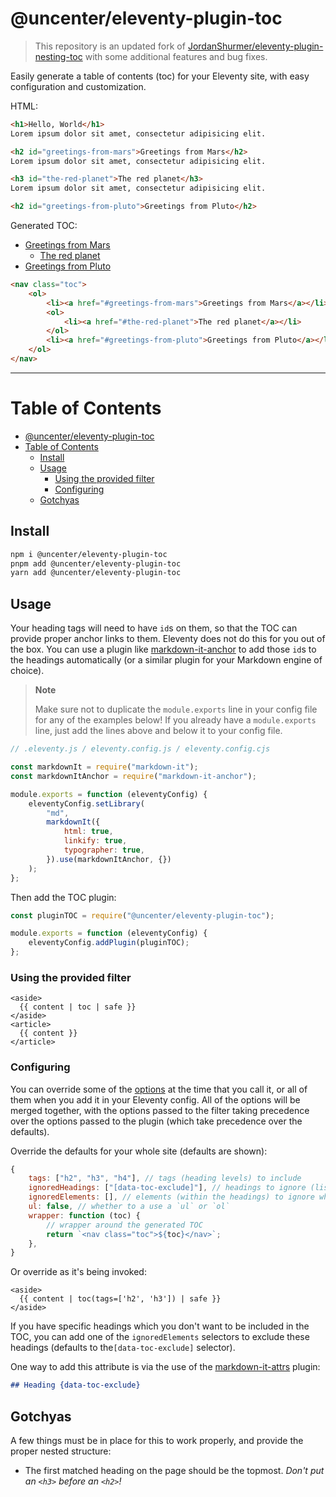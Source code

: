 # @uncenter/eleventy-plugin-toc

> This repository is an updated fork of [JordanShurmer/eleventy-plugin-nesting-toc](https://github.com/JordanShurmer/eleventy-plugin-nesting-toc) with some additional features and bug fixes.

Easily generate a table of contents (toc) for your Eleventy site, with easy configuration and customization.

HTML:

```html
<h1>Hello, World</h1>
Lorem ipsum dolor sit amet, consectetur adipisicing elit.

<h2 id="greetings-from-mars">Greetings from Mars</h2>
Lorem ipsum dolor sit amet, consectetur adipisicing elit.

<h3 id="the-red-planet">The red planet</h3>
Lorem ipsum dolor sit amet, consectetur adipisicing elit.

<h2 id="greetings-from-pluto">Greetings from Pluto</h2>
```

Generated TOC:

-   [Greetings from Mars](#greetings-from-mars)
    -   [The red planet](#the-red-planet)
-   [Greetings from Pluto](#greetings-from-pluto)

```html
<nav class="toc">
    <ol>
        <li><a href="#greetings-from-mars">Greetings from Mars</a></li>
        <ol>
            <li><a href="#the-red-planet">The red planet</a></li>
        </ol>
        <li><a href="#greetings-from-pluto">Greetings from Pluto</a></li>
    </ol>
</nav>
```

<hr>

# Table of Contents

- [@uncenter/eleventy-plugin-toc](#uncentereleventy-plugin-toc)
- [Table of Contents](#table-of-contents)
  - [Install](#install)
  - [Usage](#usage)
    - [Using the provided filter](#using-the-provided-filter)
    - [Configuring](#configuring)
  - [Gotchyas](#gotchyas)

## Install

```sh
npm i @uncenter/eleventy-plugin-toc
pnpm add @uncenter/eleventy-plugin-toc
yarn add @uncenter/eleventy-plugin-toc
```

## Usage

Your heading tags will need to have `id`s on them, so that the TOC can provide proper anchor links to them. Eleventy does not do this for you out of the box. You can use a plugin like [markdown-it-anchor](https://www.npmjs.com/package/markdown-it-anchor) to add those `id`s to the headings automatically (or a similar plugin for your Markdown engine of choice).

> **Note**
>
> Make sure not to duplicate the `module.exports` line in your config file for any of the examples below! If you already have a `module.exports` line, just add the lines above and below it to your config file.

```js
// .eleventy.js / eleventy.config.js / eleventy.config.cjs

const markdownIt = require("markdown-it");
const markdownItAnchor = require("markdown-it-anchor");

module.exports = function (eleventyConfig) {
    eleventyConfig.setLibrary(
        "md",
        markdownIt({
            html: true,
            linkify: true,
            typographer: true,
        }).use(markdownItAnchor, {})
    );
};
```

Then add the TOC plugin:

```js
const pluginTOC = require("@uncenter/eleventy-plugin-toc");

module.exports = function (eleventyConfig) {
    eleventyConfig.addPlugin(pluginTOC);
};
```

### Using the provided filter

```twig
<aside>
  {{ content | toc | safe }}
</aside>
<article>
  {{ content }}
</article>
```

### Configuring

You can override some of the [options](#options) at the time that you call it, or all of them when you add it in your Eleventy config.
All of the options will be merged together, with the options passed to the filter taking precedence over the options passed to the plugin (which take precedence over the defaults).

Override the defaults for your whole site (defaults are shown):

```js
{
    tags: ["h2", "h3", "h4"], // tags (heading levels) to include
    ignoredHeadings: ["[data-toc-exclude]"], // headings to ignore (list of selectors)
    ignoredElements: [], // elements (within the headings) to ignore when generating the TOC (list of selectors)
    ul: false, // whether to a use a `ul` or `ol`
    wrapper: function (toc) {
        // wrapper around the generated TOC
        return `<nav class="toc">${toc}</nav>`;
    },
}
```

Or override as it's being invoked:

```twig
<aside>
  {{ content | toc(tags=['h2', 'h3']) | safe }}
</aside>
```

If you have specific headings which you don't want to be included in the TOC, you can add one of the `ignoredElements` selectors to exclude these headings (defaults to the`[data-toc-exclude]` selector).

One way to add this attribute is via the use of the [markdown-it-attrs](https://www.npmjs.com/package/markdown-it-attrs) plugin:

```md
## Heading {data-toc-exclude}
```

## Gotchyas

A few things must be in place for this to work properly, and provide the proper nested structure:

-   The first matched heading on the page should be the topmost. _Don't put an `<h3>` before an `<h2>`!_
